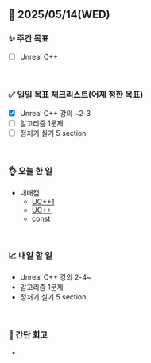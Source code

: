 ## 📅 2025/05/14(WED)


### ✨ 주간 목표

- [ ] Unreal C++

<br/>

### ✅ 일일 목표 체크리스트(어제 정한 목표)

- [x] Unreal C++ 강의 ~2-3
- [ ] 알고리즘 1문제
- [ ] 정처기 실기 5 section

<br/>

### 👌 오늘 한 일

- 내배캠
  - [UC++1](https://github.com/taene/TIL/blob/main/Unreal%20Engine%205/%EC%8B%A4%EC%8A%B5/Unreal%20C%2B%2B/1_%EC%96%B8%EB%A6%AC%EC%96%BC%EA%B8%B0%EB%B3%B8%EC%98%88%EC%A0%9C.md)
  - [UC++](https://github.com/taene/TIL/blob/main/Unreal%20Engine%205/%EC%8B%A4%EC%8A%B5/Unreal%20C%2B%2B/2_Reflection%20System.md)
  - [const](https://github.com/taene/TIL/blob/main/Unreal%20Engine%205/C%2B%2B/const.md)
  
<br/>


### 📈 내일 할 일

- Unreal C++ 강의 2-4~
- 알고리즘 1문제
- 정처기 실기 5 section

<br/>

### 💭 간단 회고

- 

<br/>

